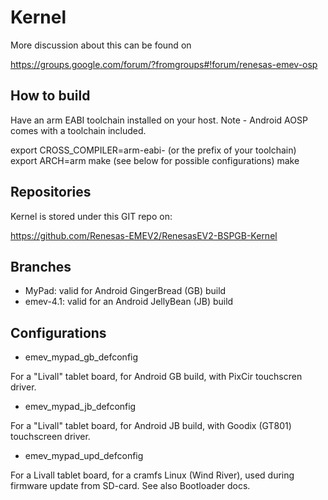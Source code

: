 
Kernel
======

More discussion about this can be found on

https://groups.google.com/forum/?fromgroups#!forum/renesas-emev-osp

How to build
------------

Have an arm EABI toolchain installed on your host.
Note - Android AOSP comes with a toolchain included.

export CROSS_COMPILER=arm-eabi-  (or the prefix of your toolchain)
export ARCH=arm
make <config>  (see below for possible configurations)
make 

Repositories
------------

Kernel is stored under this GIT repo on:

https://github.com/Renesas-EMEV2/RenesasEV2-BSPGB-Kernel

Branches
--------

* MyPad: valid for Android GingerBread (GB) build
* emev-4.1: valid for an Android JellyBean (JB) build

Configurations
--------------

* emev_mypad_gb_defconfig

For a "Livall" tablet board, for Android GB build, with PixCir touchscren driver.

* emev_mypad_jb_defconfig

For a "Livall" tablet board, for Android JB build, with Goodix (GT801) touchscreen driver.

* emev_mypad_upd_defconfig

For a Livall tablet board, for a cramfs Linux (Wind River), used during firmware update from SD-card.
See also Bootloader docs.




